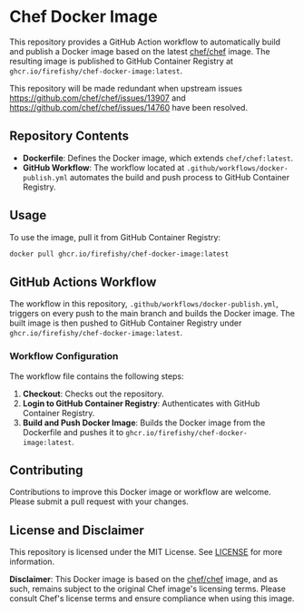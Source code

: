 # Chef Docker Image

This repository provides a GitHub Action workflow to automatically build and publish a Docker image based on the latest [chef/chef](https://hub.docker.com/r/chef/chef) image. The resulting image is published to GitHub Container Registry at `ghcr.io/firefishy/chef-docker-image:latest`.

This repository will be made redundant when upstream issues https://github.com/chef/chef/issues/13907 and https://github.com/chef/chef/issues/14760 have been resolved.

## Repository Contents

- **Dockerfile**: Defines the Docker image, which extends `chef/chef:latest`.
- **GitHub Workflow**: The workflow located at `.github/workflows/docker-publish.yml` automates the build and push process to GitHub Container Registry.

## Usage

To use the image, pull it from GitHub Container Registry:

```sh
docker pull ghcr.io/firefishy/chef-docker-image:latest
```

## GitHub Actions Workflow

The workflow in this repository, `.github/workflows/docker-publish.yml`, triggers on every push to the main branch and builds the Docker image. The built image is then pushed to GitHub Container Registry under `ghcr.io/firefishy/chef-docker-image:latest`.

### Workflow Configuration

The workflow file contains the following steps:

1. **Checkout**: Checks out the repository.
2. **Login to GitHub Container Registry**: Authenticates with GitHub Container Registry.
3. **Build and Push Docker Image**: Builds the Docker image from the Dockerfile and pushes it to `ghcr.io/firefishy/chef-docker-image:latest`.

## Contributing

Contributions to improve this Docker image or workflow are welcome. Please submit a pull request with your changes.

## License and Disclaimer

This repository is licensed under the MIT License. See [LICENSE](LICENSE) for more information.

**Disclaimer**: This Docker image is based on the [chef/chef](https://hub.docker.com/r/chef/chef) image, and as such, remains subject to the original Chef image's licensing terms. Please consult Chef's license terms and ensure compliance when using this image.
